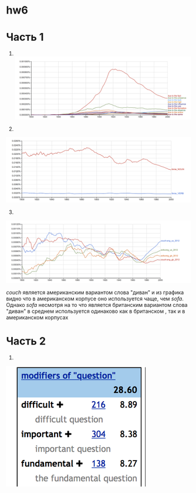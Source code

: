 # hw6
# Часть 1
1)  
![](https://raw.githubusercontent.com/MnogoCars/hw6/master/Снимок%20экрана%202018-04-04%20в%2017.28.05.png)

2) 
![](https://raw.githubusercontent.com/MnogoCars/hw6/master/Снимок%20экрана%202018-04-04%20в%2017.42.54.png)

3) 
![](https://raw.githubusercontent.com/MnogoCars/hw6/master/Снимок%20экрана%202018-04-04%20в%2018.12.13.png)

*couch* является американским вариантом слова "диван" и из графика видно что в американском корпусе оно используется чаще, чем *sofa*. Однако *sofa* несмотря на то что является британским вариантом слова "диван" в среднем используется одинаково как в британском , так и в американском корпусах 

# Часть 2 
1) 
![](https://raw.githubusercontent.com/MnogoCars/hw6/master/Снимок%20экрана%202018-04-04%20в%2018.39.11.png)
